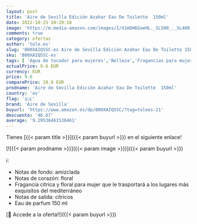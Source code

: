 ```yaml
---
layout: post
title: 'Aire de Sevilla Edición Azahar Eau De Toilette  150ml'
date: 2022-10-25 10:29:18
image: 'https://m.media-amazon.com/images/I/41mDH6GaeHL._SL500_._SL400_.jpg'
comments: true
category: ofertas
author: 'tole.es'
slug: 'B00XAIQSSC-es Aire de Sevilla Edición Azahar Eau De Toilette 150ml'
sku: 'B00XAIQSSC-es'
tags: [ 'Agua de tocador para mujeres','Belleza','Fragancias para mujeres','Perfumes y fragancias','aire de sevilla','de','eau','toilette','🇪🇸', ]
actualPrice: 9.6 EUR
currency: EUR
price: 9.6
comparePrice: 18.0 EUR
prodname: 'Aire de Sevilla Edición Azahar Eau De Toilette  150ml'
country: 'es'
flag: '🇪🇸'
brand: 'Aire de Sevilla'
buyurl: 'https://www.amazon.es/dp/B00XAIQSSC/?tag=tolees-21'
descuento: '46.67'
average: '9.29538461538461'
---
```


Tienes [{{< param title >}}]({{< param buyurl >}}) en el siguiente enlace!

[![{{< param prodname >}}]({{< param image >}})]({{< param buyurl >}})

ℹ️:

- Notas de fondo: amizclada
- Notas de corazón: floral
- Fragancia cítrica y floral para mujer que le trasportará a los lugares más exquisitos del mediterráneo
- Notas de salida: cítricos
- Eau de parfum 150 ml

[🛒 Accede a la oferta!!]({{< param buyurl >}})

